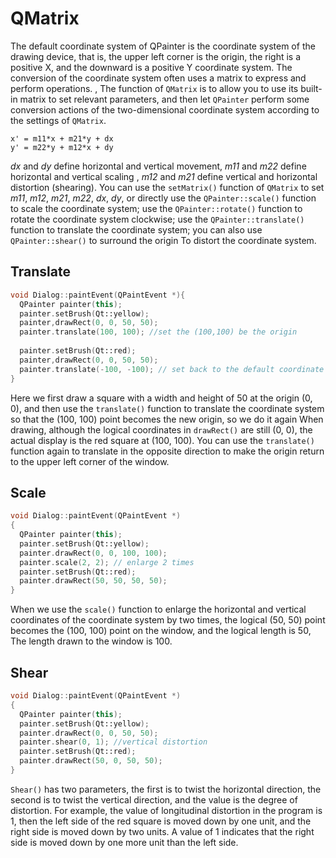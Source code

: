 # QMatrix
The default coordinate system of QPainter is the coordinate system of the drawing device, that is, the upper left corner is the origin, the right is a positive X, and the downward is a positive Y coordinate system. The conversion of the coordinate system often uses a matrix to express and perform operations. , The function of `QMatrix` is to allow you to use its built-in matrix to set relevant parameters, and then let `QPainter` perform some conversion actions of the two-dimensional coordinate system according to the settings of `QMatrix`.
```
x' = m11*x + m21*y + dx
y' = m22*y + m12*x + dy
```
_dx_ and _dy_ define horizontal and vertical movement, _m11_ and _m22_ define horizontal and vertical scaling , _m12_ and _m21_ define vertical and horizontal distortion (shearing). You can use the `setMatrix()` function of `QMatrix` to set _m11_, _m12_, _m21_, _m22_, _dx_, _dy_, or directly use the `QPainter::scale()` function to scale the coordinate system; use the `QPainter::rotate()` function to rotate the coordinate system clockwise; use the `QPainter::translate()` function to translate the coordinate system; you can also use `QPainter::shear()` to surround the origin To distort the coordinate system.

## Translate
```cpp
void Dialog::paintEvent(QPaintEvent *){
  QPainter painter(this);
  painter.setBrush(Qt::yellow);
  painter,drawRect(0, 0, 50, 50); 
  painter.translate(100, 100); //set the (100,100) be the origin 
  
  painter.setBrush(Qt::red);
  painter,drawRect(0, 0, 50, 50);
  painter.translate(-100, -100); // set back to the default coordinate
}
```
Here we first draw a square with a width and height of 50 at the origin (0, 0), and then use the `translate()` function to translate the coordinate system so that the (100, 100) point becomes the new origin, so we do it again When drawing, although the logical coordinates in `drawRect()` are still (0, 0), the actual display is the red square at (100, 100). You can use the `translate()` function again to translate in the opposite direction to make the origin return to the upper left corner of the window.

## Scale
```cpp
void Dialog::paintEvent(QPaintEvent *)
{
  QPainter painter(this);
  painter.setBrush(Qt::yellow);
  painter.drawRect(0, 0, 100, 100);
  painter.scale(2, 2); // enlarge 2 times
  painter.setBrush(Qt::red);
  painter.drawRect(50, 50, 50, 50);
}
```
When we use the `scale()` function to enlarge the horizontal and vertical coordinates of the coordinate system by two times, the logical (50, 50) point becomes the (100, 100) point on the window, and the logical length is 50, The length drawn to the window is 100.

## Shear
```cpp
void Dialog::paintEvent(QPaintEvent *)
{
  QPainter painter(this);    
  painter.setBrush(Qt::yellow);   
  painter.drawRect(0, 0, 50, 50);    
  painter.shear(0, 1); //vertical distortion   
  painter.setBrush(Qt::red);    
  painter.drawRect(50, 0, 50, 50);
}
```
`Shear()` has two parameters, the first is to twist the horizontal direction, the second is to twist the vertical direction, and the value is the degree of distortion. For example, the value of longitudinal distortion in the program is 1, then the left side of the red square is moved down by one unit, and the right side is moved down by two units. A value of 1 indicates that the right side is moved down by one more unit than the left side.

